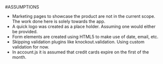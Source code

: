 #ASSUMPTIONS

* Marketing pages to showcase the product are not in the current scope. The work done here is solely towards the app.
* A quick logo was created as a place holder. Assuming one would either be provided.
* Form elements are created using HTML5 to make use of date, email, etc.
* Skipping validation plugins like knockout.validation. Using custom validation for now.
* In account.js it is assumed that credit cards expire on the first of the month.